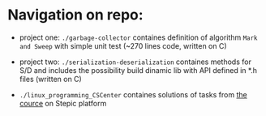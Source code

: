 # Navigation on repo:
- project one: `./garbage-collector` containes definition of algorithm `Mark and Sweep` with simple unit test (~270 lines code, written on C)
- project two: `./serialization-deserialization` containes methods for S/D and includes the possibility build dinamic lib with API defined in *.h files (written on C)
- `./linux_programming_CSCenter` containes solutions of tasks from [the cource] on Stepic platform

    [the cource]: <https://stepik.org/course/548/syllabus>

